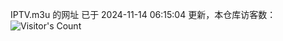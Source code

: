 IPTV.m3u 的网址 已于 2024-11-14 06:15:04 更新，本仓库访客数：![Visitor's Count](https://profile-counter.glitch.me/hero1898_tv/count.svg)
